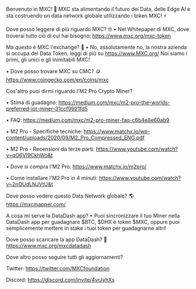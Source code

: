 Benvenuto in MXC! 👋
MXC sta alimentando il futuro dei Data, delle Edge AI e sta costruendo un data network globale utilizzando i token MXC! ⚡️

Dove posso leggere di più riguardo MXC? 🤓
• Nel Whitepaper di MXC, dove troverai tutto ciò di cui hai bisogno: 
https://www.mxc.org/mxc-token

Ma questo è MXC l'exchange? 🤔
• No, assolutamente no, la nostra azienda si occupa del Data Token, leggi di più su https://www.MXC.org/ 
Noi siamo i primi, gli unici e gli inimitabili MXC!

• Dove posso trovare MXC su CMC? 🪙 
https://www.coingecko.com/en/coins/mxc

Cos'altro puoi dirmi riguardo l'M2 Pro Crypto Miner? 

• Stima di guadagno: https://medium.com/mxc/m2-pro-the-worlds-preferred-iot-miner-31ccf9921fd5

• FAQ: 
https://medium.com/mxc/m2-pro-miner-faq-c6b4e8e60ab9 

• M2 Pro - Specifiche tecniche:
https://www.matchx.io/wp-content/uploads/2020/09/M2_Pro_Compressed_ENG.pdf 

• M2 Pro - Recensioni da terze parti:
https://www.youtube.com/watch?v=qO6VI9CkhWo&t 

• Dove si compra l'M2 Pro:
https://www.matchx.io/m2pro/ 

• Come installare l'M2 Pro in 4 minuti:
https://www.youtube.com/watch?v=2nOUdLNJVtU&t 
 
Dove posso vedere questo Data Network globale? 🌎
https://mxcmapper.com/ 

A cosa mi serve la DataDash app? 
 • Puoi sincronizzare il tuo Miner nella DataDash app per guadagnare $BTC, $DHX e token $MXC, oppure puoi semplicemente mettere in stake i tuoi token per guadagnarne altri!

Dove posso scaricare la app DataDash? 📱
https://www.mxc.org/mxcdatadash 
 
Dove altro posso seguire tutti gli aggiornamenti? 

Twitter: https://twitter.com/MXCfoundation 

Discord: https://discord.com/invite/4vrJyhXs